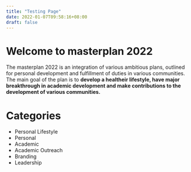 ```yaml
---
title: "Testing Page"
date: 2022-01-07T09:58:16+08:00
draft: false
---
```


# Welcome to masterplan 2022
The masterplan 2022 is an integration of various ambitious plans, outlined for personal development and fulfillment of duties in various communities. The main goal of the plan is to **develop a healtheir lifestyle, have major breakthrough in academic development and make contributions to the development of various communities.**

# Categories
- Personal Lifestyle
- Personal 
- Academic
- Academic Outreach
- Branding
- Leadership

